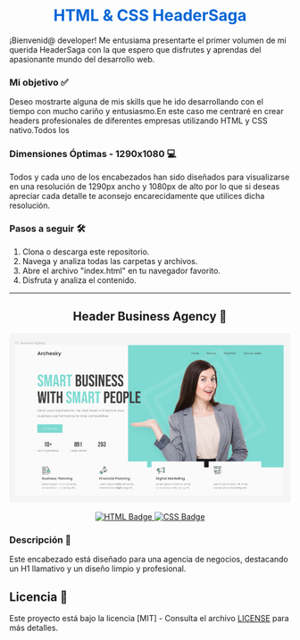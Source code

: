 <h1 align="center" style="color: #0366d6;">
  HTML & CSS HeaderSaga
</h1>

¡Bienvenid@ developer! Me entusiama presentarte el primer volumen de mi querida HeaderSaga con la que espero que disfrutes y aprendas del apasionante mundo del desarrollo web.

<!-- <picture>

  <source srcset="image.avif">
  <source srcset="image.webp">
  <img src="image.jpg" alt="Descripción breve de la imagen">
</picture> -->

### Mi objetivo ✅

Deseo mostrarte alguna de mis skills que he ido desarrollando con el tiempo con mucho cariño y entusiasmo.En este caso me centraré en crear headers profesionales de diferentes empresas utilizando HTML y CSS nativo.Todos los

### Dimensiones Óptimas - 1290x1080 💻

Todos y cada uno de los encabezados han sido diseñados para visualizarse en una resolución de 1290px ancho y 1080px de alto por lo que si deseas apreciar cada detalle te aconsejo encarecidamente que utilices dicha resolución.

### Pasos a seguir 🛠️

1. Clona o descarga este repositorio.
2. Navega y analiza todas las carpetas y archivos.
3. Abre el archivo "index.html" en tu navegador favorito.
4. Disfruta y analiza el contenido.

---

<h2 align="center">
  Header Business Agency 💼
</h2>

![Header1](img/Business_Agency.png)

<p align="center">
  <a href="Header1/index.html">
    <img src="https://img.shields.io/badge/HTML-white?style=for-the-badge&logo=html5&logoColor=white&labelColor=black&color=%23E34F26" alt="HTML Badge">
  </a>
  <a href="Header1/style.css">
    <img src="https://img.shields.io/badge/css-white?style=for-the-badge&logo=css3&logoColor=white&labelColor=black&color=blue" alt="CSS Badge">
  </a>
</p>

### Descripción 📝

Este encabezado está diseñado para una agencia de negocios, destacando un H1 llamativo y un diseño limpio y profesional.

## Licencia 📜

Este proyecto está bajo la licencia [MIT] - Consulta el archivo [LICENSE](LICENSE) para más detalles.
